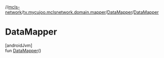 //[mcls-network](../../../index.md)/[tv.mycujoo.mclsnetwork.domain.mapper](../index.md)/[DataMapper](index.md)/[DataMapper](-data-mapper.md)

# DataMapper

[androidJvm]\
fun [DataMapper](-data-mapper.md)()
